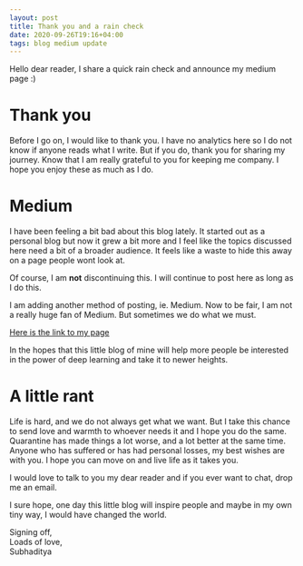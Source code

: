 ```yaml
---
layout: post
title: Thank you and a rain check
date: 2020-09-26T19:16+04:00
tags: blog medium update
---
```


Hello dear reader, I share a quick rain check and announce my medium page :)

# Thank you

Before I go on, I would like to thank you. I have no analytics here so I do not know if anyone reads what I write. But if you do, thank you for sharing my journey. Know that I am really grateful to you for keeping me company. I hope you enjoy these as much as I do.

# Medium 

I have been feeling a bit bad about this blog lately. It started out as a personal blog but now it grew a bit more and I feel like the topics discussed here need a bit of a broader audience. It feels like a waste to hide this away on a page people wont look at.

Of course, I am **not** discontinuing this. I will continue to post here as long as I do this. 

I am adding another method of posting, ie. Medium. Now to be fair, I am not a really huge fan of Medium. But sometimes we do what we must. 

[Here is the link to my page](https://medium.com/@msubhaditya)

In the hopes that this little blog of mine will help more people be interested in the power of deep learning and take it to newer heights.

# A little rant
Life is hard, and we do not always get what we want. But I take this chance to send love and warmth to whoever needs it and I hope you do the same. Quarantine has made things a lot worse, and a lot better at the same time. Anyone who has suffered or has had personal losses, my best wishes are with you. I hope you can move on and live life as it takes you.

I would love to talk to you my dear reader and if you ever want to chat, drop me an email. 

I sure hope, one day this little blog will inspire people and maybe in my own tiny way, I would have changed the world.

Signing off,<br>
Loads of love,<br>
Subhaditya
